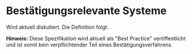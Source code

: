 # Bestätigungsrelevante Systeme

Wird aktuell diskutiert. Die Definition folgt.

**Hinweis:** Diese Spezifikation wird aktuell als "Best Practice" veröffentlicht und ist somit kein verpflichtender Teil eines Bestätigungsverfahrens. 